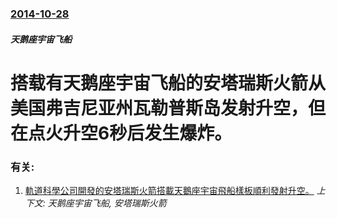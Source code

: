 ### [2014-10-28](/news/2014/10/28/index.md)

##### 天鹅座宇宙飞船
# 搭载有天鹅座宇宙飞船的安塔瑞斯火箭从美国弗吉尼亚州瓦勒普斯岛发射升空，但在点火升空6秒后发生爆炸。




### 有关:

1. [ 軌道科學公司開發的安塔瑞斯火箭搭載天鵝座宇宙飛船樣板順利發射升空。](/news/2013/04/21/軌道科學公司開發的安塔瑞斯火箭搭載天鵝座宇宙飛船樣板順利發射升空.md) _上下文: 天鹅座宇宙飞船, 安塔瑞斯火箭_
